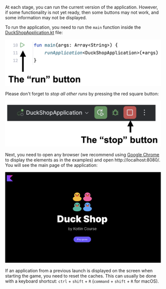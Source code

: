 At each stage, you can run the current version of the application.
However, if some functionality is not yet ready,
then some buttons may not work, and some information may not be displayed.

To run the application, you need to run the `main` function inside
the [DuckShopApplication.kt](./src/main/kotlin/org/jetbrains/kotlin/course/duck/shop/DuckShopApplication.kt) file:

![How to run the application](../../utils/src/main/resources/images/duck/shop/ide/run.png)

Please don't forget to _stop all other runs_ by pressing the red square button:

![How to stop the application](../../utils/src/main/resources/images/duck/shop/ide/stop.png)

Next, you need to open any browser (we recommend using [Google Chrome](https://www.google.com/chrome/) to display the elements as in the examples)
and open http://localhost:8080/. You will see the main page of the application:

![The main page of the application](../../utils/src/main/resources/images/duck/shop/states/main_page.png)

<div class="hint" title="The application from the last launch is displayed">

If an application from a previous launch is displayed on the screen when starting the game, you need to reset the caches.
This can usually be done with a keyboard shortcut: `ctrl` + `shift` + `R` (`command` + `shift` + `R` for macOS).
</div>